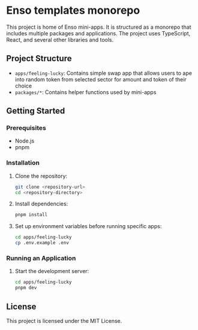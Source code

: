 # Enso templates monorepo

This project is home of Enso mini-apps. It is structured as a monorepo that includes multiple packages and applications. The project uses TypeScript, React, and several other libraries and tools.

## Project Structure

- `apps/feeling-lucky`: Contains simple swap app that allows users to ape into random token from selected sector for amount and token of their choice
- `packages/*`: Contains helper functions used by mini-apps

## Getting Started

### Prerequisites

- Node.js
- pnpm

### Installation

1. Clone the repository:
   ```sh
   git clone <repository-url>
   cd <repository-directory>
   ```

2. Install dependencies:
   ```sh
   pnpm install
   ```

3. Set up environment variables before running specific apps:
   ```sh
   cd apps/feeling-lucky
   cp .env.example .env
   ```

### Running an Application

1. Start the development server:
   ```sh
   cd apps/feeling-lucky
   pnpm dev
   ```

## License

This project is licensed under the MIT License.
